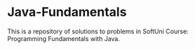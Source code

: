 # Java-Fundamentals
This is a repository of solutions to problems in SoftUni Course: Programming Fundamentals with Java.
